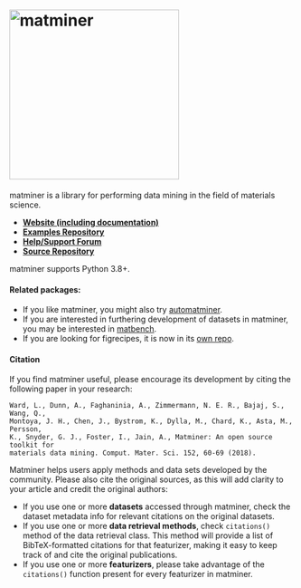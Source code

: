 # <img alt="matminer" src="docs_rst/_static/matminer_logo_small.png" width="300">

matminer is a library for performing data mining in the field of materials science.

- **[Website (including documentation)](https://hackingmaterials.github.io/matminer/)**
- **[Examples Repository](https://github.com/hackingmaterials/matminer_examples)** 
- **[Help/Support Forum](https://discuss.matsci.org)** 
- **[Source Repository](https://github.com/hackingmaterials/matminer)** 

matminer supports Python 3.8+.

#### Related packages:

- If you like matminer, you might also try [automatminer](https://github.com/hackingmaterials/automatminer).
- If you are interested in furthering development of datasets in matminer, you may be interested in [matbench](https://github.com/hackingmaterials/matbench).
- If you are looking for figrecipes, it is now in its [own repo](https://github.com/hackingmaterials/figrecipes).


#### Citation

If you find matminer useful, please encourage its development by citing the following paper in your research:
```
Ward, L., Dunn, A., Faghaninia, A., Zimmermann, N. E. R., Bajaj, S., Wang, Q.,
Montoya, J. H., Chen, J., Bystrom, K., Dylla, M., Chard, K., Asta, M., Persson,
K., Snyder, G. J., Foster, I., Jain, A., Matminer: An open source toolkit for
materials data mining. Comput. Mater. Sci. 152, 60-69 (2018).
```

Matminer helps users apply methods and data sets developed by the community. Please also cite the original sources, as this will add clarity to your article and credit the original authors:

- If you use one or more **datasets** accessed through matminer, check the dataset metadata info for relevant citations on the original datasets.
- If you use one or more **data retrieval methods**, check ``citations()`` method of the data retrieval class. This method will provide a list of BibTeX-formatted citations for that featurizer, making it easy to keep track of and cite the original publications.
- If you use one or more **featurizers**, please take advantage of the ```citations()``` function present for every featurizer in matminer. 
